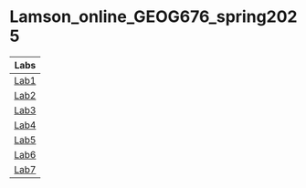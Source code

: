 # Lamson_online_GEOG676_spring2025

| Labs                         |
| -----------------------------|
|[Lab1](Labs/Lab1/README.md)   |
|[Lab2](Labs/Lab2/README.md)   |
|[Lab3](Labs/Lab3/README.md)   |
|[Lab4](Labs/Lab4/README.md)   |
|[Lab5](Labs/Lab5/README.md)   |
|[Lab6](Labs/Lab6/README.md)   |
|[Lab7](Labs/Lab7/README.md)   |